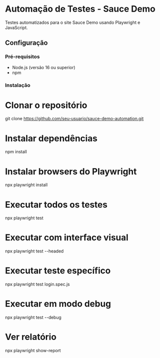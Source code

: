 # Automação de Testes - Sauce Demo

Testes automatizados para o site Sauce Demo usando Playwright e JavaScript.

## Configuração

### Pré-requisitos
- Node.js (versão 16 ou superior)
- npm

### Instalação

# Clonar o repositório
git clone https://github.com/seu-usuario/sauce-demo-automation.git

# Instalar dependências
npm install

# Instalar browsers do Playwright
npx playwright install

# Executar todos os testes
npx playwright test

# Executar com interface visual
npx playwright test --headed

# Executar teste específico
npx playwright test login.spec.js

# Executar em modo debug
npx playwright test --debug

# Ver relatório
npx playwright show-report
